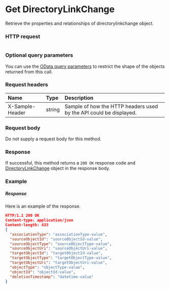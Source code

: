 # Get DirectoryLinkChange

Retrieve the properties and relationships of directorylinkchange object.
### HTTP request
```http

```
### Optional query parameters
You can use the [OData query parameters](odata-optional-query-parameters.md) to restrict the shape of the objects returned from this call.
### Request headers
| Name       | Type | Description|
|:-----------|:------|:----------|
| X-Sample-Header  | string  | Sample of how the HTTP headers used by the API could be displayed.|

### Request body
Do not supply a request body for this method.
### Response
If successful, this method returns a `200 OK` response code and [DirectoryLinkChange](../resources/directorylinkchange.md) object in the response body.
### Example
##### Response
Here is an example of the response.
```json
HTTP/1.1 200 OK
Content-type: application/json
Content-length: 433
{
  "associationType": "associationType-value",
  "sourceObjectId": "sourceObjectId-value",
  "sourceObjectType": "sourceObjectType-value",
  "sourceObjectUri": "sourceObjectUri-value",
  "targetObjectId": "targetObjectId-value",
  "targetObjectType": "targetObjectType-value",
  "targetObjectUri": "targetObjectUri-value",
  "objectType": "objectType-value",
  "objectId": "objectId-value",
  "deletionTimestamp": "datetime-value"
}
```

<!-- uuid: d77b1838-f371-4662-b72e-a32aa4d5aa94
2015-10-09 18:21:33 UTC -->